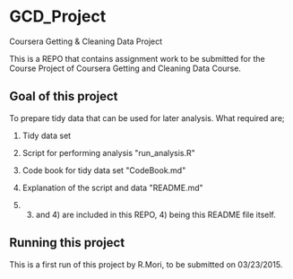 # GCD_Project
Coursera Getting &amp; Cleaning Data Project

This is a REPO that contains assignment work to be submitted for the Course Project of Coursera Getting and Cleaning Data Course.

## Goal of this project

To prepare tidy data that can be used for later analysis. What required are;
1) Tidy data set
2) Script for performing analysis "run_analysis.R"
3) Code book for tidy data set "CodeBook.md"
4) Explanation of the script and data "README.md"

2) 3) and 4) are included in this REPO, 4) being this README file itself.

## Running this project

This is a first run of this project by R.Mori, to be submitted on 03/23/2015.
